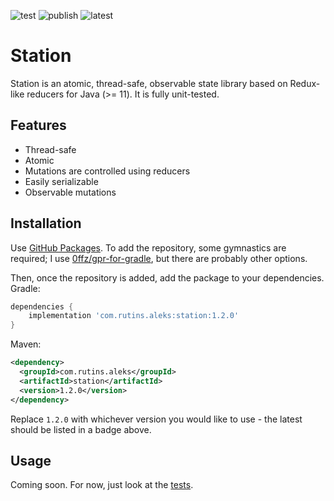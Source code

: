![test](https://github.com/aleksrutins/station/actions/workflows/test.yml/badge.svg)
![publish](https://github.com/aleksrutins/station/actions/workflows/gradle-publish.yml/badge.svg)
![latest](https://shields.io/github/v/tag/aleksrutins/station?sort=semver)

# Station
Station is an atomic, thread-safe, observable state library based on Redux-like reducers for Java (>= 11). It is fully unit-tested.

## Features
- Thread-safe
- Atomic
- Mutations are controlled using reducers
- Easily serializable
- Observable mutations

## Installation
Use [GitHub Packages](https://github.com/aleksrutins/station/packages/1275693).
To add the repository, some gymnastics are required; I use [0ffz/gpr-for-gradle](https://github.com/0ffz/gpr-for-gradle), but there are probably other options.

Then, once the repository is added, add the package to your dependencies. \
Gradle:
```groovy
dependencies {
    implementation 'com.rutins.aleks:station:1.2.0'
}
```
Maven:
```xml
<dependency>
  <groupId>com.rutins.aleks</groupId>
  <artifactId>station</artifactId>
  <version>1.2.0</version>
</dependency>
```
Replace `1.2.0` with whichever version you would like to use - the latest should be listed in a badge above.

## Usage
Coming soon. For now, just look at the [tests](https://github.com/aleksrutins/station/tree/master/station/src/test/java/com/rutins/aleks/station).